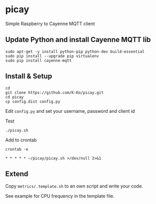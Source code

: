 # picay
Simple Raspberry to Cayenne MQTT client

## Update Python and install Cayenne MQTT lib

    sudo apt-get -y install python-pip python-dev build-essential
    sudo pip install --upgrade pip virtualenv
    sudo pip install cayenne-mqtt

## Install & Setup

    cd
    git clone https://github.com/K-Ko/picay.git
    cd picay
    cp config.dist config.py

Edit `config.py` and set your username, password and client id

Test

    ./picay.sh

Add to crontab

    crontab -e

    * * * * * ~/picay/picay.sh >/dev/null 2>&1

## Extend

Copy `metrics/.template.sh` to an own script and write your code.

See example for CPU frequency in the template file.
